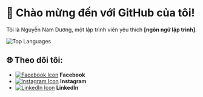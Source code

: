 

# 🌟 Chào mừng đến với GitHub của tôi!
Tôi là Nguyễn Nam Dương, một lập trình viên yêu thích __[ngôn ngữ lập trình]__.


![Top Languages](https://github-readme-stats.vercel.app/api/top-langs/?username=namduongit&layout=compact)


## 🌐 Theo dõi tôi:
- [![Facebook Icon](https://img.icons8.com/color/48/000000/facebook-new.png)](https://www.facebook.com/nduongit) **Facebook**
- [![Instagram Icon](https://img.icons8.com/color/48/000000/instagram-new.png)](https://www.facebook.com/nduongit) **Instagram**
- [![LinkedIn Icon](https://img.icons8.com/color/48/000000/linkedin.png)](https://www.linkedin.com/in/nduongit/) **LinkedIn**






